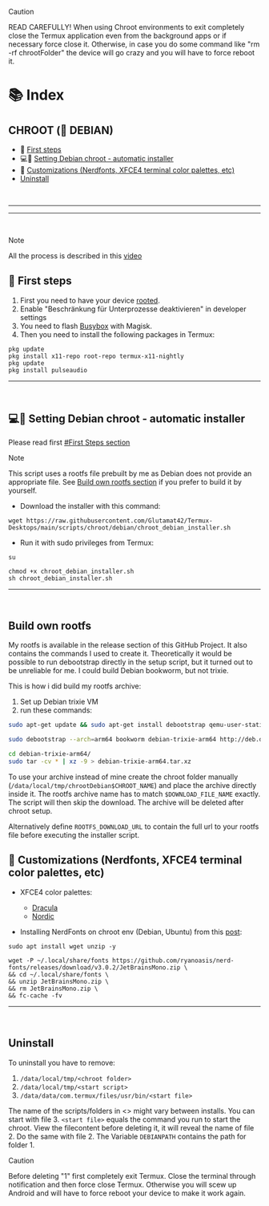 > [!CAUTION]
> READ CAREFULLY! When using Chroot environments to exit completely close the Termux application even from the background apps or if necessary force close it. Otherwise, in case you do some command like "rm -rf chrootFolder" the device will go crazy and you will have to force reboot it.

# 📚 Index

## CHROOT (🍥 DEBIAN)
* 🏁 [First steps](#first-steps-chroot)
* 💻🍥 [Setting Debian chroot - automatic installer](#debian-chroot)
* 🎨 [Customizations (Nerdfonts, XFCE4 terminal color palettes, etc)](#customizations-chroot)
* [Uninstall](#uninstall)

<br>

---  
---  

<br>

> [!NOTE]  
> All the process is described in this [video](https://www.youtube.com/watch?v=EDjKBme0DRI)

## 🏁 First steps <a name=first-steps-chroot></a>


1. First you need to have your device <u>rooted</u>.
2. Enable "Beschränkung für Unterprozesse deaktivieren" in developer settings
3. You need to flash [Busybox](https://github.com/Magisk-Modules-Alt-Repo/BuiltIn-BusyBox/releases) with Magisk.
4. Then you need to install the following packages in Termux: 

```
pkg update
pkg install x11-repo root-repo termux-x11-nightly
pkg update
pkg install pulseaudio
```


---  
<br>

## 💻🍥 Setting Debian chroot - automatic installer <a name=debian-chroot></a>

Please read first [#First Steps section](#first-steps-chroot)

> [!NOTE]
> This script uses a rootfs file prebuilt by me as Debian does not provide an appropriate file. See [Build own rootfs section](#build-own-rootfs) if you prefer to build it by yourself.

* Download the installer with this command: 
```
wget https://raw.githubusercontent.com/Glutamat42/Termux-Desktops/main/scripts/chroot/debian/chroot_debian_installer.sh
```

* Run it with sudo privileges from Termux: 
```
su
```
```
chmod +x chroot_debian_installer.sh
sh chroot_debian_installer.sh
```

---  
<br>

## Build own rootfs <a name=build-own-rootfs></a>
My rootfs is available in the release section of this GitHub Project. It also contains the commands I used to create it.
Theoretically it would be possible to run debootstrap directly in the setup script, but it turned out to be unreliable for me. 
I could build Debian bookworm, but not trixie. 

This is how i did build my rootfs archive:
1) Set up Debian trixie VM
2) run these commands:
```bash
sudo apt-get update && sudo apt-get install debootstrap qemu-user-static

sudo debootstrap --arch=arm64 bookworm debian-trixie-arm64 http://deb.debian.org/debian/

cd debian-trixie-arm64/
sudo tar -cv * | xz -9 > debian-trixie-arm64.tar.xz
```

To use your archive instead of mine create the chroot folder manually (`/data/local/tmp/chrootDebian$CHROOT_NAME`) and place the archive directly inside it.
The rootfs archive name has to match `$DOWNLOAD_FILE_NAME` exactly. The script will then skip the download. The archive will be deleted after chroot setup.

Alternatively define `ROOTFS_DOWNLOAD_URL` to contain the full url to your rootfs file before executing the installer script.



## 🎨 Customizations (Nerdfonts, XFCE4 terminal color palettes, etc) <a name=customizations-chroot></a>
* XFCE4 color palettes:
  * [Dracula](https://draculatheme.com/xfce4-terminal)
  * [Nordic](https://github.com/nordtheme/xfce-terminal)     

* Installing NerdFonts on chroot env (Debian, Ubuntu) from this [post](https://medium.com/@almatins/install-nerdfont-or-any-fonts-using-the-command-line-in-debian-or-other-linux-f3067918a88c):
```
sudo apt install wget unzip -y
```
```
wget -P ~/.local/share/fonts https://github.com/ryanoasis/nerd-fonts/releases/download/v3.0.2/JetBrainsMono.zip \
&& cd ~/.local/share/fonts \
&& unzip JetBrainsMono.zip \
&& rm JetBrainsMono.zip \
&& fc-cache -fv
```

---  
<br>

## Uninstall <a name=uninstall></a>
To uninstall you have to remove:
1) `/data/local/tmp/<chroot folder>`
2) `/data/local/tmp/<start script>`
3) `/data/data/com.termux/files/usr/bin/<start file>`

The name of the scripts/folders in <> might vary between installs. You can start with file 3. 
`<start file>` equals the command you run to start the chroot. 
View the filecontent before deleting it, it will reveal the name of file 2.
Do the same with file 2. The Variable `DEBIANPATH` contains the path for folder 1.

> [!CAUTION]
> Before deleting "1" first completely exit Termux. 
> Close the terminal through notification and then force close Termux.
> Otherwise you will scew up Android and will have to force reboot your device to make it work again.

